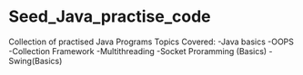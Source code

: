# Seed_Java_practise_code



Collection of practised Java Programs 
Topics Covered:
-Java basics
-OOPS 
-Collection Framework
-Multithreading
-Socket Proramming (Basics)
-Swing(Basics)
